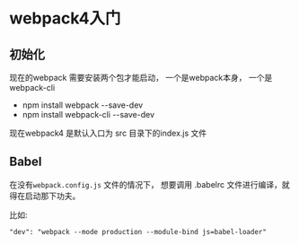 # webpack4入门


## 初始化
现在的webpack 需要安装两个包才能启动， 一个是webpack本身， 一个是webpack-cli

* npm install webpack --save-dev
* npm install webpack-cli --save-dev

现在webpack4 是默认入口为 src 目录下的index.js 文件


## Babel
在没有`webpack.config.js` 文件的情况下， 想要调用 .babelrc 文件进行编译，就得在启动那下功夫。

比如: 
```
"dev": "webpack --mode production --module-bind js=babel-loader"
```